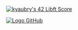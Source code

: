 [![kyaubry's 42 Libft Score](https://github.com/KylianAUBRY/KylianAUBRY/assets/90618758/b7882e4e-3688-42cd-acde-a8bdfa1ee210)](https://github.com/KylianAUBRY/Libft)

[![Logo GitHub](https://github.com/logos/github-logo.png)](https://github.com/)
